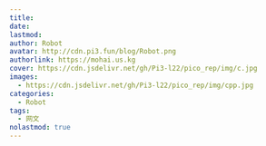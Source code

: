 ```yaml
---
title: 
date: 
lastmod: 
author: Robot
avatar: http://cdn.pi3.fun/blog/Robot.png
authorlink: https://mohai.us.kg
cover: https://cdn.jsdelivr.net/gh/Pi3-l22/pico_rep/img/c.jpg
images:
  - https://cdn.jsdelivr.net/gh/Pi3-l22/pico_rep/img/cpp.jpg
categories:
  - Robot
tags:
  - 网文
nolastmod: true
---
```


<!--more-->
